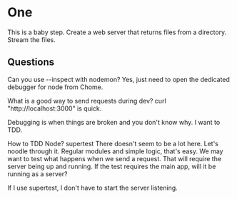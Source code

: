 # One

This is a baby step.  Create a web server that returns files from a directory.
Stream the files.


## Questions

Can you use --inspect with nodemon?
  Yes, just need to open the dedicated debugger for node from Chome.

What is a good way to send requests during dev?
  curl "http://localhost:3000" is quick.

Debugging is when things are broken and you don't know why.  I want to TDD.

How to TDD Node?
  supertest
  There doesn't seem to be a lot here.  Let's noodle through it.
  Regular modules and simple logic, that's easy.
  We may want to test what happens when we send a request.  That will require
  the server being up and running.
  If the test requires the main app, will it be running as a server?

  If I use supertest, I don't have to start the server listening.
